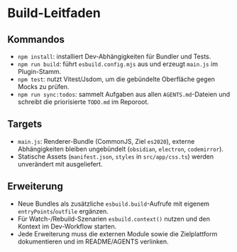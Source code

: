 # Build-Leitfaden

## Kommandos
- `npm install`: installiert Dev-Abhängigkeiten für Bundler und Tests.
- `npm run build`: führt `esbuild.config.mjs` aus und erzeugt `main.js` im Plugin-Stamm.
- `npm test`: nutzt Vitest/Jsdom, um die gebündelte Oberfläche gegen Mocks zu prüfen.
- `npm run sync:todos`: sammelt Aufgaben aus allen `AGENTS.md`-Dateien und schreibt die priorisierte `TODO.md` im Reporoot.

## Targets
- `main.js`: Renderer-Bundle (CommonJS, Ziel `es2020`), externe Abhängigkeiten bleiben ungebündelt (`obsidian`, `electron`, `codemirror`).
- Statische Assets (`manifest.json`, `styles` in `src/app/css.ts`) werden unverändert mit ausgeliefert.

## Erweiterung
- Neue Bundles als zusätzliche `esbuild.build`-Aufrufe mit eigenem `entryPoints`/`outfile` ergänzen.
- Für Watch-/Rebuild-Szenarien `esbuild.context()` nutzen und den Kontext im Dev-Workflow starten.
- Jede Erweiterung muss die externen Module sowie die Zielplattform dokumentieren und im README/AGENTS verlinken.
